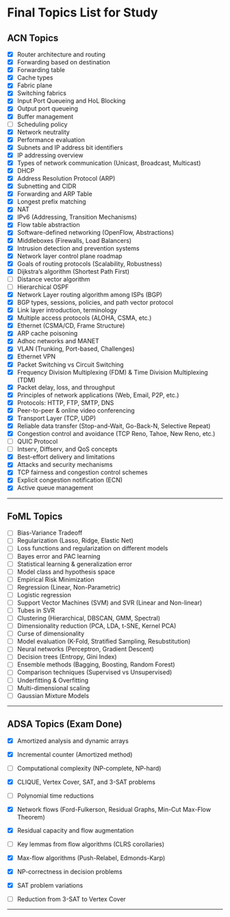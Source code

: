 # Final Topics List for Study

## ACN Topics
- [x] Router architecture and routing
- [x] Forwarding based on destination
- [x] Forwarding table
- [x] Cache types
- [x] Fabric plane
- [x] Switching fabrics
- [x] Input Port Queueing and HoL Blocking
- [x] Output port queueing
- [x] Buffer management
- [ ] Scheduling policy
- [x] Network neutrality
- [x] Performance evaluation
- [x] Subnets and IP address bit identifiers
- [x] IP addressing overview
- [x] Types of network communication (Unicast, Broadcast, Multicast)
- [x] DHCP
- [x] Address Resolution Protocol (ARP)
- [x] Subnetting and CIDR
- [x] Forwarding and ARP Table
- [x] Longest prefix matching
- [x] NAT
- [x] IPv6 (Addressing, Transition Mechanisms)
- [x] Flow table abstraction
- [x] Software-defined networking (OpenFlow, Abstractions)
- [x] Middleboxes (Firewalls, Load Balancers)
- [x] Intrusion detection and prevention systems
- [x] Network layer control plane roadmap
- [x] Goals of routing protocols (Scalability, Robustness)
- [x] Dijkstra’s algorithm (Shortest Path First)
- [ ] Distance vector algorithm
- [ ] Hierarchical OSPF
- [x] Network Layer routing algorithm among ISPs (BGP)
- [x] BGP types, sessions, policies, and path vector protocol
- [x] Link layer introduction, terminology
- [x] Multiple access protocols (ALOHA, CSMA, etc.)
- [x] Ethernet (CSMA/CD, Frame Structure)
- [x] ARP cache poisoning
- [x] Adhoc networks and MANET
- [x] VLAN (Trunking, Port-based, Challenges)
- [x] Ethernet VPN
- [x] Packet Switching vs Circuit Switching
- [x] Frequency Division Multiplexing (FDM) & Time Division Multiplexing (TDM)
- [x] Packet delay, loss, and throughput
- [x] Principles of network applications (Web, Email, P2P, etc.)
- [x] Protocols: HTTP, FTP, SMTP, DNS
- [x] Peer-to-peer & online video conferencing
- [x] Transport Layer (TCP, UDP)
- [x] Reliable data transfer (Stop-and-Wait, Go-Back-N, Selective Repeat)
- [x] Congestion control and avoidance (TCP Reno, Tahoe, New Reno, etc.)
- [ ] QUIC Protocol
- [ ] Intserv, Diffserv, and QoS concepts
- [x] Best-effort delivery and limitations
- [x] Attacks and security mechanisms
- [x] TCP fairness and congestion control schemes
- [x] Explicit congestion notification (ECN)
- [x] Active queue management

---

## FoML Topics
- [ ] Bias-Variance Tradeoff
- [ ] Regularization (Lasso, Ridge, Elastic Net)
- [ ] Loss functions and regularization on different models
- [ ] Bayes error and PAC learning
- [ ] Statistical learning & generalization error
- [ ] Model class and hypothesis space
- [ ] Empirical Risk Minimization
- [ ] Regression (Linear, Non-Parametric)
- [ ] Logistic regression
- [ ] Support Vector Machines (SVM) and SVR (Linear and Non-linear)
- [ ] Tubes in SVR
- [ ] Clustering (Hierarchical, DBSCAN, GMM, Spectral)
- [ ] Dimensionality reduction (PCA, LDA, t-SNE, Kernel PCA)
- [ ] Curse of dimensionality
- [ ] Model evaluation (K-Fold, Stratified Sampling, Resubstitution)
- [ ] Neural networks (Perceptron, Gradient Descent)
- [ ] Decision trees (Entropy, Gini Index)
- [ ] Ensemble methods (Bagging, Boosting, Random Forest)
- [ ] Comparison techniques (Supervised vs Unsupervised)
- [ ] Underfitting & Overfitting
- [ ] Multi-dimensional scaling
- [ ] Gaussian Mixture Models

---

## ADSA Topics (Exam Done)
- [x] Amortized analysis and dynamic arrays
- [x] Incremental counter (Amortized method)
- [ ] Computational complexity (NP-complete, NP-hard)
- [x] CLIQUE, Vertex Cover, SAT, and 3-SAT problems
- [ ] Polynomial time reductions
- [x] Network flows (Ford-Fulkerson, Residual Graphs, Min-Cut Max-Flow Theorem)
- [x] Residual capacity and flow augmentation
- [ ] Key lemmas from flow algorithms (CLRS corollaries)
- [x] Max-flow algorithms (Push-Relabel, Edmonds-Karp)
- [x] NP-correctness in decision problems
- [x] SAT problem variations
- [ ] Reduction from 3-SAT to Vertex Cover


---